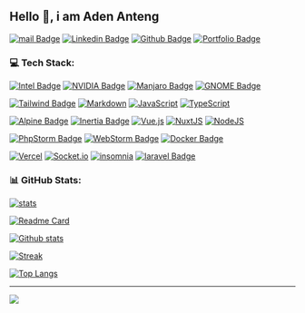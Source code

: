<!---
adenanteng/adenanteng is a ✨ special ✨ repository because its `README.md` (this file) appears on your GitHub profile.
You can click the Preview link to take a look at your changes.
--->

## Hello 👋, i am Aden Anteng

[![mail Badge](https://img.shields.io/badge/-anteng@waykapay.com-c14438?style=for-the-badge&logo=Gmail&logoColor=white&link=mailto:hey@anteng.co)](mailto:anteng@waykapay.com) 
[![Linkedin Badge](https://img.shields.io/badge/-adenanteng-0072b1?style=for-the-badge&logo=Linkedin&logoColor=white&link=https://www.linkedin.com/in/adenanteng/)](https://linkedin.com/in/adenanteng/) 
[![Github Badge](https://img.shields.io/badge/-adenanteng-grey?style=for-the-badge&logo=github&logoColor=white&link=https://github.com/adenanteng/)](https://github.com/adenanteng/) 
[![Portfolio Badge](https://img.shields.io/badge/portfolio-web-blue?style=for-the-badge&link=https://anteng.vercel.app/)](https://anteng.vercel.app/) 

### 💻 Tech Stack:
[![Intel Badge](https://img.shields.io/badge/-Intel-0071C5?style=for-the-badge&logo=Intel&logoColor=white)](#) 
[![NVIDIA Badge](https://img.shields.io/badge/-NVIDIA-76B900?style=for-the-badge&logo=NVIDIA&logoColor=white)](#)
[![Manjaro Badge](https://img.shields.io/badge/-Manjaro-35BF5C?style=for-the-badge&logo=Manjaro&logoColor=white)](#) 
[![GNOME Badge](https://img.shields.io/badge/-Gnome-4A86CF?style=for-the-badge&logo=GNOME&logoColor=white)](#)

[![Tailwind Badge](https://img.shields.io/badge/-Tailwind%20CSS-38B2AC?style=for-the-badge&logo=Tailwind%20CSS&logoColor=white)](#)
[![Markdown](https://img.shields.io/badge/markdown-%23000000.svg?style=for-the-badge&logo=markdown&logoColor=white)](#)
[![JavaScript](https://img.shields.io/badge/javascript-F7DF1E?style=for-the-badge&logo=javascript&logoColor=white)](#)
[![TypeScript](https://img.shields.io/badge/typescript-3178C6?style=for-the-badge&logo=typescript&logoColor=white)](#)

[![Alpine Badge](https://img.shields.io/badge/-AlpineJs-8BC0D0?style=for-the-badge&logo=alpinedotjs&logoColor=white)](#)
[![Inertia Badge](https://img.shields.io/badge/-InertiaJs-9553E9?style=for-the-badge&logo=inertia&logoColor=white)](#)
[![Vue.js](https://img.shields.io/badge/vueJs-4FC08D?style=for-the-badge&logo=vuedotjs&logoColor=white)](#)
[![NuxtJS](https://img.shields.io/badge/NuxtJs-00DC82?style=for-the-badge&logo=nuxt.js&logoColor=white)](#)
[![NodeJS](https://img.shields.io/badge/nodeJs-6DA55F?style=for-the-badge&logo=node.js&logoColor=white)](#)

[![PhpStorm Badge](https://img.shields.io/badge/-PhpStorm-000000?style=for-the-badge&logo=PhpStorm&logoColor=white)](#) 
[![WebStorm Badge](https://img.shields.io/badge/-WebStorm-000000?style=for-the-badge&logo=WebStorm&logoColor=white)](#)
[![Docker Badge](https://img.shields.io/badge/-Docker-2496ED?style=for-the-badge&logo=Docker&logoColor=white)](#)

[![Vercel](https://img.shields.io/badge/Vercel-black?style=for-the-badge&logo=vercel&badgeColor=white)](#)
[![Socket.io](https://img.shields.io/badge/Socket.io-black?style=for-the-badge&logo=socket.io&badgeColor=white)](#)
[![insomnia](https://img.shields.io/badge/Insomnia-4000BF?style=for-the-badge&logo=insomnia&badgeColor=white)](#)
[![laravel Badge](https://img.shields.io/badge/-Laravel-FF2D20?style=for-the-badge&logo=laravel&logoColor=white)](#)

### 📊 GitHub Stats:
[![stats](https://komarev.com/ghpvc/?username=adenanteng&style=for-the-badge)](#)

[![Readme Card](https://github-readme-stats.vercel.app/api/pin/?username=adenanteng&repo=waykapay&theme=dark&hide_border=false&show_owner=true)](https://github.com/adenanteng/waykapay)

[![Github stats](https://github-readme-stats.vercel.app/api?username=adenanteng&theme=dark&hide_border=false&include_all_commits=false&count_private=false&rank_icon=github)](#)

[![Streak](https://github-readme-streak-stats.herokuapp.com/?user=adenanteng&theme=dark&hide_border=false)](#)

[![Top Langs](https://github-readme-stats.vercel.app/api/top-langs/?username=adenanteng&theme=dark&hide_border=false&include_all_commits=false&count_private=false&layout=compact)](#)

---
[![](https://visitcount.itsvg.in/api?id=adenanteng&icon=0&color=12)](https://visitcount.itsvg.in)
